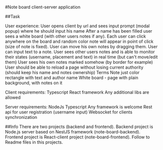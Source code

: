 #Note board client-server application

##Task

User experience:
User opens client by url and sees input prompt (modal popup) where he should input his name
After a name has been filled user sees a white board (with other users notes if any).
Each user can click anywhere on the board and random color note will appear in point of click (size of note is fixed).
User can move his own notes by dragging them.
User can input text to a note.
User sees other users notes and is able to monitor their states (username, placement and text) in real time (but can't move/edit them)
User sees his own notes marked somehow (by border for example)
User should be able to reload a page without losing current authority (should keep his name and notes ownership)
Terms
Note
just color rectangle with text and author name
White board - page with plain background, with notes on it

Client requirements:
Typescript
React framework
Any additional libs are allowed

Server requirements:
NodeJs
Typescript
Any framework is welcome
Rest api for user registration (username input)
Websocket for clients synchronization

##Info
There are two projects (backend and frontend). Backend project is Node.js server based on NestJS framework (note-board-backend). Frontend project is React-client project (note-board-frontend). Follow to Readme files in this projects.
